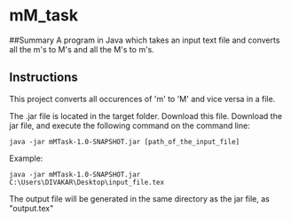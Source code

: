 # mM_task

##Summary
A program in Java which takes an input text file and converts all the m's to M's and all the M's to m's.

## Instructions

This project converts all occurences of 'm' to 'M' and vice versa in a file. 

The .jar file is located in the target folder. Download this file.
Download the jar file, and execute the following command on the command line:
```{r, engine='bash', count_lines}
java -jar mMTask-1.0-SNAPSHOT.jar [path_of_the_input_file]
```

Example:
```{r, engine='bash', count_lines}
java -jar mMTask-1.0-SNAPSHOT.jar C:\Users\DIVAKAR\Desktop\input_file.tex
```
The output file will be generated in the same directory as the jar file, as "output.tex"

